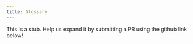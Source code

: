 ```yaml
---
title: Glossary
---
```


This is a stub. Help us expand it by submitting a PR using the github link below!

<!--
Uniswap has some unique terms that you might not have encountered before.

### Pair

Slippage is....

### Pool

Slippage is....

### LP

Slippage is....

### Invariant

Slippage is....

### Slippage

Slippage is....

### ERC20

Slippage is....

### Constant Product Formula

### Price impact

Slippage is....

### Mid Price

Slippage is....

### Core

Slippage is....

### Factory

Slippage is.... -->
